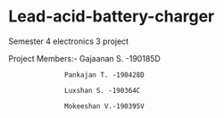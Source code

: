 # Lead-acid-battery-charger
Semester 4 electronics 3 project

Project Members:-
                  Gajaanan S. -190185D
                  
                  Pankajan T. -190428D
                  
                  Luxshan S. -190364C
                  
                  Mokeeshan V.-190395V

